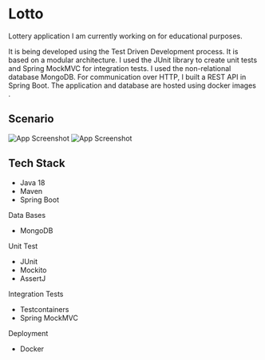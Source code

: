 
# Lotto

Lottery application I am currently working on for educational purposes.

It is being developed using the Test Driven Development process. It is based on a modular architecture. I used the JUnit library to create unit tests and Spring MockMVC for integration tests. 
I used the non-relational database MongoDB. For communication over HTTP, I built a REST API in Spring Boot. The application and database are hosted using docker images . 



## Scenario

![App Screenshot](https://bucko.com.pl/img/projects/screen_6.jpg)
![App Screenshot](https://bucko.com.pl/img/projects/screen_5.jpg)


## Tech Stack
- Java 18
- Maven
- Spring Boot

Data Bases
- MongoDB

Unit Test
- JUnit
- Mockito
- AssertJ

Integration Tests
- Testcontainers
- Spring MockMVC

Deployment
- Docker
